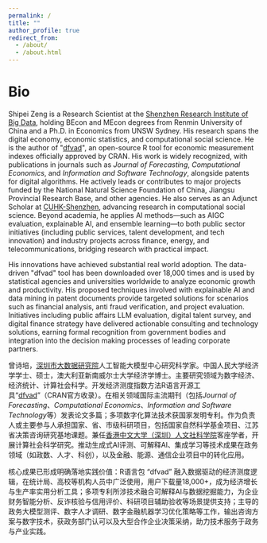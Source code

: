 ```yaml
---
permalink: /
title: ""
author_profile: true
redirect_from: 
  - /about/
  - /about.html
---
```

Bio
======
Shipei Zeng is a Research Scientist at the [Shenzhen Research Institute of Big Data](https://www.sribd.cn/), holding BEcon and MEcon degrees from Renmin University of China and a Ph.D. in Economics from UNSW Sydney. His research spans the digital economy, economic statistics, and computational social science. He is the author of "[dfvad](https://cran.r-project.org/web/packages/dfvad/index.html)", an open-source R tool for economic measurement indexes officially approved by CRAN. His work is widely recognized, with publications in journals such as *Journal of Forecasting*, *Computational Economics*, and *Information and Software Technology*, alongside patents for digital algorithms. He actively leads or contributes to major projects funded by the National Natural Science Foundation of China, Jiangsu Provincial Research Base, and other agencies. He also serves as an Adjunct Scholar at [CUHK-Shenzhen](https://hss.cuhk.edu.cn/page/1350), advancing research in computational social science. Beyond academia, he applies AI methods—such as AIGC evaluation, explainable AI, and ensemble learning—to both public sector initiatives (including public services, talent development, and tech innovation) and industry projects across finance, energy, and telecommunications, bridging research with practical impact.

His innovations have achieved substantial real world adoption. The data-driven "dfvad" tool has been downloaded over 18,000 times and is used by statistical agencies and universities worldwide to analyze economic growth and productivity. His proposed techniques involved with explainable AI and data mining in patent documents provide targeted solutions for scenarios such as financial analysis, anti fraud verification, and project evaluation. Initiatives including public affairs LLM evaluation, digital talent survey, and digital finance strategy have delivered actionable consulting and technology solutions, earning formal recognition from government bodies and integration into the decision making processes of leading corporate partners.

曾诗培，[深圳市大数据研究院](https://www.sribd.cn/)人工智能大模型中心研究科学家。中国人民大学经济学学士、硕士，澳大利亚新南威尔士大学经济学博士。主要研究领域为数字经济、经济统计、计算社会科学。开发经济测度指数方法R语言开源工具“[dfvad](https://cran.r-project.org/web/packages/dfvad/index.html)”（CRAN官方收录）。在相关领域国际主流期刊（包括*Journal of Forecasting*、*Computational Economics*、*Information and Software Technology*等）发表论文多篇；多项数字化算法技术获国家发明专利。作为负责人或主要参与人承担国家、省、市级科研项目，包括国家自然科学基金项目、江苏省决策咨询研究基地课题。兼任[香港中文大学（深圳）人文社科学院](https://hss.cuhk.edu.cn/page/1350)客座学者，开展计算社会科学研究。推动生成式AI评测、可解释AI、集成学习等技术成果在政务领域（如政数、人才、科创），以及金融、能源、通信企业项目中的转化应用。

核心成果已形成明确落地实践价值：R语言包 “dfvad” 融入数据驱动的经济测度逻辑，在统计局、高校等机构人员中广泛使用，用户下载量18,000+，成为经济增长与生产率实用分析工具；多项专利所涉技术融合可解释AI与数据挖掘能力，为企业财务智能分析、反诈核验与信用评价、科研项目辅助验收等场景提供支持；主导的政务大模型测评、数字人才调研、数字金融机器学习优化策略等工作，输出咨询方案与数字技术，获政务部门认可以及大型合作企业决策采纳，助力技术服务于政务与产业实践。
